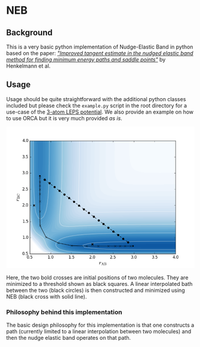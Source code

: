 # NEB

## Background
This is a very basic python implementation of Nudge-Elastic Band in python based on the paper: [*"Improved tangent estimate in the nudged elastic band method for finding minimum energy paths and saddle points"*](http://dx.doi.org/10.1063/1.1323224) by Henkelmann et al.

## Usage
Usage should be quite straightforward with the additional python classes included but please check the `example.py` script in the root directory for a use-case of the [3-atom LEPS potential](http://theory.cm.utexas.edu/henkelman/pubs/jonsson98_385.pdf).
We also provide an example on how to use ORCA but it is very much provided *as is*.

![Example of NEB with ](example.png)

Here, the two bold crosses are initial positions of two molecules.
They are minimized to a threshold shown as black squares.
A linear interpolated bath between the two (black circles) is then constructed and minimized using NEB (black cross with solid line).

### Philosophy behind this implementation
The basic design philosophy for this implementation is that one constructs a path (currently limited to a linear interpolation between two molecules) and then the nudge elastic band operates on that path.
